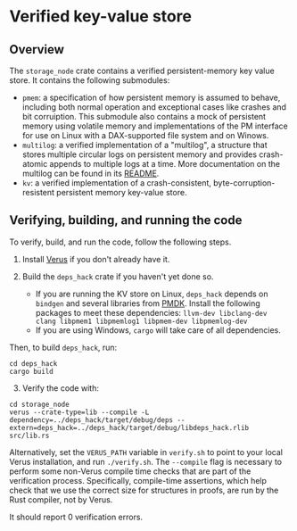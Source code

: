 # Verified key-value store

## Overview 

The `storage_node` crate contains a verified persistent-memory key value store. It contains the following submodules:

* `pmem`: a specification of how persistent memory is assumed to behave, including both normal operation and exceptional cases like crashes and bit corruiption. This submodule also contains a mock of persistent memory using volatile memory and implementations of the PM interface for use on Linux with a DAX-supported file system and on Winows.
* `multilog`: a verified implementation of a "multilog", a structure that stores multiple circular logs on persistent memory and provides crash-atomic appends to multiple logs at a time. More documentation on the multilog can be found in its [README](multilog/README.md).
* `kv`: a verified implementation of a crash-consistent, byte-corruption-resistent persistent memory key-value store. 

## Verifying, building, and running the code

To verify, build, and run the code, follow the following steps.

1. Install [Verus](https://github.com/verus-lang/verus) if you don't already have it.

2. Build the `deps_hack` crate if you haven't yet done so. 
   - If you are running the KV store on Linux, `deps_hack` depends on `bindgen` and several libraries from [PMDK](https://pmem.io/pmdk/). Install the following packages to meet these dependencies: `llvm-dev libclang-dev clang libpmem1 libpmemlog1 libpmem-dev libpmemlog-dev`
   - If you are using Windows, `cargo` will take care of all dependencies.
  
Then, to build `deps_hack`, run:
```
cd deps_hack
cargo build
```


3. Verify the code with:
```
cd storage_node
verus --crate-type=lib --compile -L dependency=../deps_hack/target/debug/deps --extern=deps_hack=../deps_hack/target/debug/libdeps_hack.rlib src/lib.rs
```
Alternatively, set the `VERUS_PATH` variable in `verify.sh` to point to your local Verus installation, and run `./verify.sh`. 
The `--compile` flag is necessary to perform some non-Verus compile time checks that are part of the verification process. 
Specifically, compile-time assertions, which help check that we use the correct size for structures in proofs, are run by the Rust compiler, not by Verus.

It should report 0 verification errors.